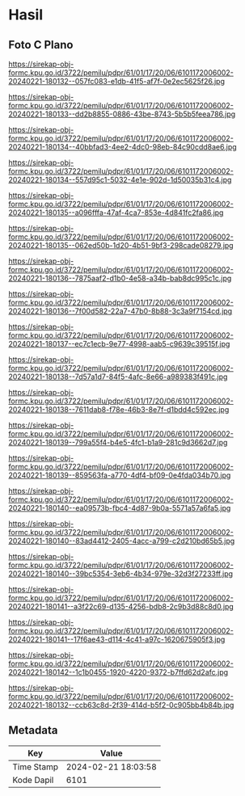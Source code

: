 # Hasil

## Foto C Plano

https://sirekap-obj-formc.kpu.go.id/3722/pemilu/pdpr/61/01/17/20/06/6101172006002-20240221-180132--057fc083-e1db-41f5-af7f-0e2ec5625f26.jpg

https://sirekap-obj-formc.kpu.go.id/3722/pemilu/pdpr/61/01/17/20/06/6101172006002-20240221-180133--dd2b8855-0886-43be-8743-5b5b5feea786.jpg

https://sirekap-obj-formc.kpu.go.id/3722/pemilu/pdpr/61/01/17/20/06/6101172006002-20240221-180134--40bbfad3-4ee2-4dc0-98eb-84c90cdd8ae6.jpg

https://sirekap-obj-formc.kpu.go.id/3722/pemilu/pdpr/61/01/17/20/06/6101172006002-20240221-180134--557d95c1-5032-4e1e-902d-1d50035b31c4.jpg

https://sirekap-obj-formc.kpu.go.id/3722/pemilu/pdpr/61/01/17/20/06/6101172006002-20240221-180135--a096fffa-47af-4ca7-853e-4d841fc2fa86.jpg

https://sirekap-obj-formc.kpu.go.id/3722/pemilu/pdpr/61/01/17/20/06/6101172006002-20240221-180135--062ed50b-1d20-4b51-9bf3-298cade08279.jpg

https://sirekap-obj-formc.kpu.go.id/3722/pemilu/pdpr/61/01/17/20/06/6101172006002-20240221-180136--7875aaf2-d1b0-4e58-a34b-bab8dc995c1c.jpg

https://sirekap-obj-formc.kpu.go.id/3722/pemilu/pdpr/61/01/17/20/06/6101172006002-20240221-180136--7f00d582-22a7-47b0-8b88-3c3a9f7154cd.jpg

https://sirekap-obj-formc.kpu.go.id/3722/pemilu/pdpr/61/01/17/20/06/6101172006002-20240221-180137--ec7c1ecb-9e77-4998-aab5-c9639c39515f.jpg

https://sirekap-obj-formc.kpu.go.id/3722/pemilu/pdpr/61/01/17/20/06/6101172006002-20240221-180138--7d57a1d7-84f5-4afc-8e66-a989383f491c.jpg

https://sirekap-obj-formc.kpu.go.id/3722/pemilu/pdpr/61/01/17/20/06/6101172006002-20240221-180138--7611dab8-f78e-46b3-8e7f-d1bdd4c592ec.jpg

https://sirekap-obj-formc.kpu.go.id/3722/pemilu/pdpr/61/01/17/20/06/6101172006002-20240221-180139--799a55f4-b4e5-4fc1-b1a9-281c9d3662d7.jpg

https://sirekap-obj-formc.kpu.go.id/3722/pemilu/pdpr/61/01/17/20/06/6101172006002-20240221-180139--859563fa-a770-4df4-bf09-0e4fda034b70.jpg

https://sirekap-obj-formc.kpu.go.id/3722/pemilu/pdpr/61/01/17/20/06/6101172006002-20240221-180140--ea09573b-fbc4-4d87-9b0a-5571a57a6fa5.jpg

https://sirekap-obj-formc.kpu.go.id/3722/pemilu/pdpr/61/01/17/20/06/6101172006002-20240221-180140--83ad4412-2405-4acc-a799-c2d210bd65b5.jpg

https://sirekap-obj-formc.kpu.go.id/3722/pemilu/pdpr/61/01/17/20/06/6101172006002-20240221-180140--39bc5354-3eb6-4b34-979e-32d3f27233ff.jpg

https://sirekap-obj-formc.kpu.go.id/3722/pemilu/pdpr/61/01/17/20/06/6101172006002-20240221-180141--a3f22c69-d135-4256-bdb8-2c9b3d88c8d0.jpg

https://sirekap-obj-formc.kpu.go.id/3722/pemilu/pdpr/61/01/17/20/06/6101172006002-20240221-180141--17f6ae43-d114-4c41-a97c-1620675905f3.jpg

https://sirekap-obj-formc.kpu.go.id/3722/pemilu/pdpr/61/01/17/20/06/6101172006002-20240221-180142--1c1b0455-1920-4220-9372-b7ffd62d2afc.jpg

https://sirekap-obj-formc.kpu.go.id/3722/pemilu/pdpr/61/01/17/20/06/6101172006002-20240221-180132--ccb63c8d-2f39-414d-b5f2-0c905bb4b84b.jpg


## Metadata

| Key        | Value               |
| ---------- | ------------------- |
| Time Stamp | 2024-02-21 18:03:58 |
| Kode Dapil | 6101                |



